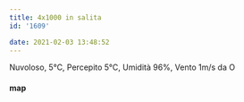 ```yaml
---
title: 4x1000 in salita
id: '1609'

date: 2021-02-03 13:48:52
---
```


Nuvoloso, 5°C, Percepito 5°C, Umidità 96%, Vento 1m/s da O

<!-- ![image](/images/2021/08/20210203-activity-map_hu6a9d88cafeed18c5de8f0c6bacdb4930_73294_700x0_resize_box_3.png) -->

#### map
